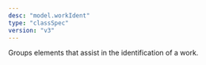 ```yaml
---
desc: "model.workIdent"
type: "classSpec"
version: "v3"
---
```


Groups elements that assist in the identification of a work.